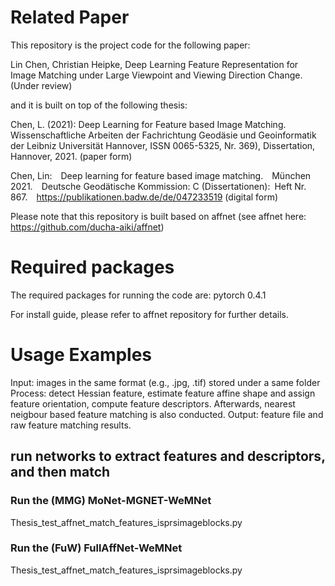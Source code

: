 # Related Paper
This repository is the project code for the following paper:

Lin Chen, Christian Heipke, Deep Learning Feature Representation for Image Matching under Large Viewpoint and Viewing Direction Change. (Under review)

and it is built on top of the following thesis:

Chen, L. (2021): Deep Learning for Feature based Image Matching. Wissenschaftliche Arbeiten der Fachrichtung Geodäsie und Geoinformatik der Leibniz Universität Hannover, ISSN 0065-5325, Nr. 369), Dissertation, Hannover, 2021. (paper form)

Chen, Lin: Deep learning for feature based image matching. München 2021. Deutsche Geodätische Kommission: C (Dissertationen): Heft Nr. 867. https://publikationen.badw.de/de/047233519 (digital form)

Please note that this repository is built based on affnet (see affnet here: https://github.com/ducha-aiki/affnet)

# Required packages

The required packages for running the code are:
pytorch 0.4.1

For install guide, please refer to affnet repository for further details.

# Usage Examples

Input: images in the same format (e.g., .jpg, .tif) stored under a same folder
Process: detect Hessian feature, estimate feature affine shape and assign feature orientation, compute feature descriptors. Afterwards, nearest neigbour based feature matching is also conducted.
Output: feature file and raw feature matching results.

## run networks to extract features and descriptors, and then match

### Run the (MMG) MoNet-MGNET-WeMNet
Thesis_test_affnet_match_features_isprsimageblocks.py 

### Run the (FuW) FullAffNet-WeMNet
Thesis_test_affnet_match_features_isprsimageblocks.py 
